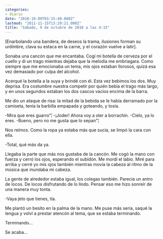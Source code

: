 ```yaml
---
categories:
- diario
date: "2010-10-09T03:15:40.000Z"
lastmod: "2011-11-15T13:29:21.000Z"
title: "Sábado, 9 de octubre de 2010 a las 4:15"
---
```


[Enarbolando una bandera, de deseos la trama, ilusiones forman su urdimbre, clava su estaca en la carne, y el corazón vuelve a latir].


Sonaba una cancón que me encantaba. Cogí­ mi botella de cerveza por el cuello y di un trago mientras dejaba que la melodí­a me embriagara. Como siempre que me emocionaba un tema, mis ojos estaban llorosos, quizá esa vez demasiado por culpa del alcohol.

Acerqué la botella a la suya y brindé con él. Esta vez bebimos los dos. Muy deprisa. Era costumbre nuestra competir por quién bebí­a el trago más largo, y en unos segundos estaban los dos cascos vací­os encima de la barra.

Me dio un ataque de risa: la mitad de la bebida se le habí­a derramado por la camiseta, tení­a la barbilla empapada y goteando, y tosí­a.

-Mira que eres guarro"¦
-¡Joder! Ahora voy a oler a borrachí­n.
-Cielo, ya lo eres.
-Bueno, pero no me gusta que lo sepan"¦

Nos reí­mos. Como la ropa ya estaba más que sucia, se limpó la cara con ella.

-Total, qué más da ya.

Llegaba la parte que más nos gustaba de la cancón. Me cogó la mano con fuerza y cerró los ojos, esperando el subidón. Me mordí­ el labio. Miré para arriba y cerré yo mis ojos también mientras moví­a la cabeza al ritmo de la música que inundaba mi cabeza.

La gente de alrededor estaba igual, los colegas también. Parecí­a un antro de locos. De locos disfrutando de lo lindo. Pensar eso me hizo sonreí­r de una manera muy tonta.

-Vaya jeto que tienes, tí­a.

Me plantó un besito en la palma de la mano. Me puse más seria, saqué la lengua y volví­ a prestar atencón al tema, que se estaba terminando.

Terminando...

Se acaba...